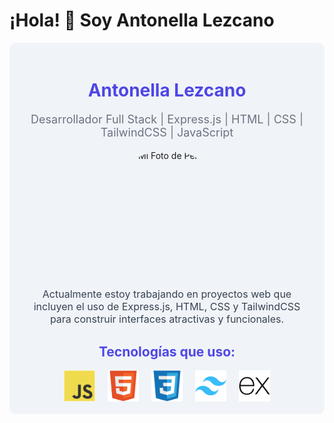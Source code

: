 # ¡Hola! 👋 Soy Antonella Lezcano
<div align="center" style="background-color: #f0f4f8; padding: 20px; border-radius: 10px;">
  <h1 style="color: #4f46e5;">Antonella Lezcano</h1>
  <p style="color: #6b7280; font-size: 18px;">Desarrollador Full Stack | Express.js | HTML | CSS | TailwindCSS | JavaScript</p>

  <div style="display: flex; justify-content: center; gap: 20px;">
    <img src="https://imgur.com/pUx3a26" alt="Mi Foto de Perfil" style="border-radius: 50%; width: 200px; height: 200px; object-fit: cover;">
  </div>

  <p style="color: #374151; margin-top: 20px; font-size: 16px;">Actualmente estoy trabajando en proyectos web que incluyen el uso de Express.js, HTML, CSS y TailwindCSS para construir interfaces atractivas y funcionales.</p>

  <h2 style="color: #4f46e5; margin-top: 30px;">Tecnologías que uso:</h2>
  <div style="display: flex; justify-content: center; gap: 20px; margin-top: 10px;">
    <img src="https://raw.githubusercontent.com/devicons/devicon/master/icons/javascript/javascript-original.svg" alt="JavaScript" width="50" height="50">
    <img src="https://raw.githubusercontent.com/devicons/devicon/master/icons/html5/html5-original.svg" alt="HTML5" width="50" height="50">
    <img src="https://raw.githubusercontent.com/devicons/devicon/master/icons/css3/css3-original.svg" alt="CSS3" width="50" height="50">
    <img src="https://raw.githubusercontent.com/devicons/devicon/master/icons/tailwindcss/tailwindcss-original.svg" alt="TailwindCSS" width="50" height="50">
    <img src="https://raw.githubusercontent.com/devicons/devicon/master/icons/express/express-original.svg" alt="Express.js" width="50" height="50">
  </div>
</div>
